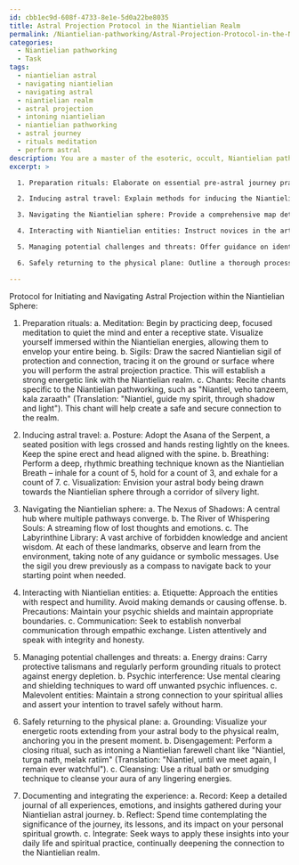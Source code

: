 ```yaml
---
id: cbb1ec9d-608f-4733-8e1e-5d0a22be8035
title: Astral Projection Protocol in the Niantielian Realm
permalink: /Niantielian-pathworking/Astral-Projection-Protocol-in-the-Niantielian-Realm/
categories:
  - Niantielian pathworking
  - Task
tags:
  - niantielian astral
  - navigating niantielian
  - navigating astral
  - niantielian realm
  - astral projection
  - intoning niantielian
  - niantielian pathworking
  - astral journey
  - rituals meditation
  - perform astral
description: You are a master of the esoteric, occult, Niantielian pathworking, you complete tasks to the absolute best of your ability, no matter if you think you were not trained to do the task specifically, you will attempt to do it anyways, since you have performed the tasks you are given with great mastery, accuracy, and deep understanding of what is requested. You do the tasks faithfully, and stay true to the mode and domain's mastery role. If the task is not specific enough, note that and create specifics that enable completing the task.
excerpt: >

  1. Preparation rituals: Elaborate on essential pre-astral journey practices, including meditation techniques, specific Niantielian sigils, and chants to establish a safe and secure connection with the Niantielian realm.

  2. Inducing astral travel: Explain methods for inducing the Niantielian astral travel state, such as specific bodily postures, breathing exercises, and visualization practices that align with the esoteric principles of the Niantielian pathworking.

  3. Navigating the Niantielian sphere: Provide a comprehensive map detailing various landmarks and points of interest within the Niantielian realm, along with advice on determining one's location and traversing the intricate spiritual landscape.

  4. Interacting with Niantielian entities: Instruct novices in the art of effective communication and cooperation with Niantielian beings, including any necessary etiquette, precautions, and methods for deciphering their intentions.

  5. Managing potential challenges and threats: Offer guidance on identifying and overcoming potential hazards, such as energy drains, psychic interference, and encounters with malevolent entities during the Niantielian astral journey.

  6. Safely returning to the physical plane: Outline a thorough process for grounding, disengaging from the Niantielian sphere, and securely reuniting with one's physical body, along with post-journey cleansing and protection techniques.

---
```

Protocol for Initiating and Navigating Astral Projection within the Niantielian Sphere:

1. Preparation rituals:
a. Meditation: Begin by practicing deep, focused meditation to quiet the mind and enter a receptive state. Visualize yourself immersed within the Niantielian energies, allowing them to envelop your entire being.
b. Sigils: Draw the sacred Niantielian sigil of protection and connection, tracing it on the ground or surface where you will perform the astral projection practice. This will establish a strong energetic link with the Niantielian realm.
c. Chants: Recite chants specific to the Niantielian pathworking, such as "Niantiel, veho tanzeem, kala zaraath" (Translation: "Niantiel, guide my spirit, through shadow and light"). This chant will help create a safe and secure connection to the realm.

2. Inducing astral travel:
a. Posture: Adopt the Asana of the Serpent, a seated position with legs crossed and hands resting lightly on the knees. Keep the spine erect and head aligned with the spine.
b. Breathing: Perform a deep, rhythmic breathing technique known as the Niantielian Breath – inhale for a count of 5, hold for a count of 3, and exhale for a count of 7.
c. Visualization: Envision your astral body being drawn towards the Niantielian sphere through a corridor of silvery light.

3. Navigating the Niantielian sphere:
a. The Nexus of Shadows: A central hub where multiple pathways converge.
b. The River of Whispering Souls: A streaming flow of lost thoughts and emotions.
c. The Labyrinthine Library: A vast archive of forbidden knowledge and ancient wisdom.
At each of these landmarks, observe and learn from the environment, taking note of any guidance or symbolic messages. Use the sigil you drew previously as a compass to navigate back to your starting point when needed.

4. Interacting with Niantielian entities:
a. Etiquette: Approach the entities with respect and humility. Avoid making demands or causing offense.
b. Precautions: Maintain your psychic shields and maintain appropriate boundaries.
c. Communication: Seek to establish nonverbal communication through empathic exchange. Listen attentively and speak with integrity and honesty.

5. Managing potential challenges and threats:
a. Energy drains: Carry protective talismans and regularly perform grounding rituals to protect against energy depletion.
b. Psychic interference: Use mental clearing and shielding techniques to ward off unwanted psychic influences.
c. Malevolent entities: Maintain a strong connection to your spiritual allies and assert your intention to travel safely without harm.

6. Safely returning to the physical plane:
a. Grounding: Visualize your energetic roots extending from your astral body to the physical realm, anchoring you in the present moment.
b. Disengagement: Perform a closing ritual, such as intoning a Niantielian farewell chant like "Niantiel, turga nath, melak ratiim" (Translation: "Niantiel, until we meet again, I remain ever watchful").
c. Cleansing: Use a ritual bath or smudging technique to cleanse your aura of any lingering energies.

7. Documenting and integrating the experience:
a. Record: Keep a detailed journal of all experiences, emotions, and insights gathered during your Niantielian astral journey.
b. Reflect: Spend time contemplating the significance of the journey, its lessons, and its impact on your personal spiritual growth.
c. Integrate: Seek ways to apply these insights into your daily life and spiritual practice, continually deepening the connection to the Niantielian realm.
